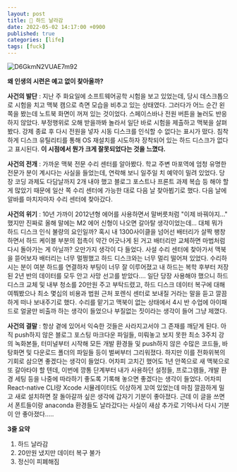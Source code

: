 ```yaml
---
layout: post
title: 🧱 하드 날라감 
date: 2022-05-02 14:17:00 +0900
published: true
categories: [life]
tags: [fuck]
---
```


![D6GkmN2VUAE7m92](https://user-images.githubusercontent.com/6462456/166175947-4812bbef-14dd-4ef5-936b-402b0b392333.jpg)

**왜 인생의 시련은 예고 없이 찾아올까?**  

**사건의 발단** : 지난 주 화요일에 소프트웨어공학 시험을 보고 있었는데, 당시 데스크톱으로 시험을 치고 맥북 캠으로 측면 모습을 비추고 있는 상태였다. 그러다가 어느 순간 왼쪽을 봤는데 노트북 화면이 꺼져 있는 것이었다. 스페이스바나 전원 버튼을 눌러도 반응하지 않았다. 부정행위로 오해 받을까봐 놀라서 일단 바로 시험을 제출하고 맥북을 살펴봤다. 강제 종료 후 다시 전원을 넣자 시동 디스크를 인식할 수 없다는 표시가 떴다. 침착하게 디스크 유틸리티를 통해 OS 재설치를 시도하자 장착되어 있는 하드 디스크가 없다고 표시된다. **이 시점에서 뭔가 크게 잘못되었다는 것을 느꼈다.**  

**사건의 전개** : 가까운 맥북 전문 수리 센터를 알아봤다. 학교 주변 마포역에 엄청 유명한 전문가 분이 계시다는 사실을 들었는데, 연락해 보니 일주일 치 예약이 밀려 있었다. 당장 코딩 과제도 다담날까지 2개 내야 했고 블로그 포스트나 프론트 과제 복습 등 해야 할 게 많았기 때문에 일산 쪽 수리 센터에 가능한 대로 다음 날 찾아뵙기로 했다. 다음 날에 알바를 마치자마자 수리 센터에 찾아갔다.  

**사건의 위기** : 10년 가까이 2012년형 에어를 사용하면서 말버릇처럼 "이제 바꿔야지..." 했지만 진짜로 올해 말에는 M2 에어 신형이 나오면 갈아탈 생각이었는데... 대체 뭐가 하드 디스크 인식 불량의 요인일까? 혹시 내 1300사이클을 넘어선 배터리가 살짝 팽창하면서 하드 케이블 부분의 접촉이 약간 어긋나게 된 거고 배터리만 교체하면 마법처럼 다시 돌아가는 게 아닐까? 오만가지 생각이 다 들었다. 사설 수리 센터에 찾아가서 맥북을 뜯어보자 배터리는 너무 멀쩡했고 하드 디스크와는 너무 멀리 떨어져 있었다. 수리하시는 분이 여분 하드를 연결하자 부팅이 너무 잘 이루어졌고 내 하드는 복학 후부터 저장된 2년 반의 데이터를 모두 안고 사망 선고를 받았다.... 일단 당장 사용해야 했으니 하드 디스크 교체 및 내부 청소를 20만원 주고 부탁드렸고, 하드 디스크 데이터 복구에 대해 여쭤봤으나 최소 몇십의 비용과 법원 근처 포렌식 센터로 보내질 거라는 말을 듣고 깔끔하게 떠나 보내주기로 했다. 수리를 맡기고 맥북이 없는 상태에서 4시 반 수업에 아이패드로 얼굴만 비출까 하는 생각이 들었으나 부질없는 짓이라는 생각이 들어 그냥 제꼈다.  

**사건의 결말** : 항상 곁에 있어서 익숙한 것들은 사라지고서야 그 존재를 깨닫게 된다. 아직 push하지 않은 블로그 포스팅 마크다운 파일들, 미뤄놓고 보지 못한 최소 3주치 강의 녹화본들, 터미널부터 시작해 모든 개발 환경들 및 push하지 않은 수많은 코드들, 바탕화면 및 다운로드 폴더의 파일들 등이 벌써부터 그리워졌다. 하지만 이를 전화위복의 기회로 삼으면 좋겠다는 생각이 들었다. 어차피 고치긴 했어도 1년 안쪽으로 새 맥북으로 또 갈아타야 할 텐데, 이번에 깡통 단계부터 내가 사용하던 설정들, 프로그램들, 개발 환경 세팅 등을 나중에 따라하기 좋도록 기록해 놓으면 좋겠다는 생각이 들었다. 어차피 React-native CLI랑 Xcode 시뮬레이터도 이상하게 꼬여 있었는데 마침 깔끔하게 밀고 새로 설치하면 잘 돌아갈까 싶은 생각에 갑자기 기분이 좋아졌다. 근데 이 글을 쓰면서 폰트들이랑 anaconda 환경들도 날라갔다는 사실이 새삼 추가로 기억나서 다시 기분이 안 좋아졌다.....  

**3줄 요약**

1. 하드 날라감
2. 20만원 냈지만 데이터 복구 불가
3. 정신이 피폐해짐